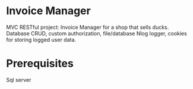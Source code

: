 # Invoice Manager
MVC RESTful project: Invoice Manager for a shop that sells ducks.
Database CRUD, custom authorization, file/database Nlog logger, cookies for storing logged user data.
# Prerequisites
Sql server
